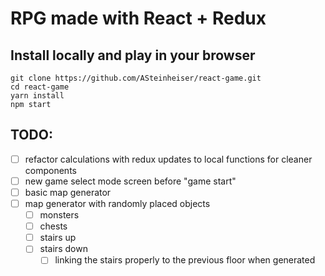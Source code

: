 # RPG made with React + Redux

## Install locally and play in your browser
```
git clone https://github.com/ASteinheiser/react-game.git
cd react-game
yarn install
npm start
```

## TODO:
- [ ] refactor calculations with redux updates to local functions for cleaner components
- [ ] new game select mode screen before "game start"
- [ ] basic map generator
- [ ] map generator with randomly placed objects
  - [ ] monsters
  - [ ] chests
  - [ ] stairs up
  - [ ] stairs down
    - [ ] linking the stairs properly to the previous floor when generated
